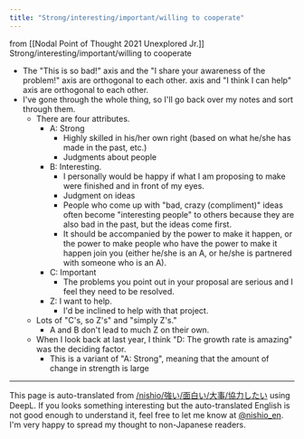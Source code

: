 ```yaml
---
title: "Strong/interesting/important/willing to cooperate"
---
```


from  [[Nodal Point of Thought 2021 Unexplored Jr.]]
Strong/interesting/important/willing to cooperate
- The "This is so bad!" axis and the "I share your awareness of the problem!" axis are orthogonal to each other. axis and "I think I can help" axis are orthogonal to each other.
- I've gone through the whole thing, so I'll go back over my notes and sort through them.
    - There are four attributes.
        - A: Strong
            - Highly skilled in his/her own right (based on what he/she has made in the past, etc.)
            - Judgments about people
        - B: Interesting.
            - I personally would be happy if what I am proposing to make were finished and in front of my eyes.
            - Judgment on ideas
            - People who come up with "bad, crazy (compliment)" ideas often become "interesting people" to others because they are also bad in the past, but the ideas come first.
            - It should be accompanied by the power to make it happen, or the power to make people who have the power to make it happen join you (either he/she is an A, or he/she is partnered with someone who is an A).
        - C: Important
            - The problems you point out in your proposal are serious and I feel they need to be resolved.
        - Z: I want to help.
            - I'd be inclined to help with that project.
    - Lots of "C's, so Z's" and "simply Z's."
        - A and B don't lead to much Z on their own.
    - When I look back at last year, I think "D: The growth rate is amazing" was the deciding factor.
        - This is a variant of "A: Strong", meaning that the amount of change in strength is large
---
This page is auto-translated from [/nishio/強い/面白い/大事/協力したい](https://scrapbox.io/nishio/強い/面白い/大事/協力したい) using DeepL. If you looks something interesting but the auto-translated English is not good enough to understand it, feel free to let me know at [@nishio_en](https://twitter.com/nishio_en). I'm very happy to spread my thought to non-Japanese readers.